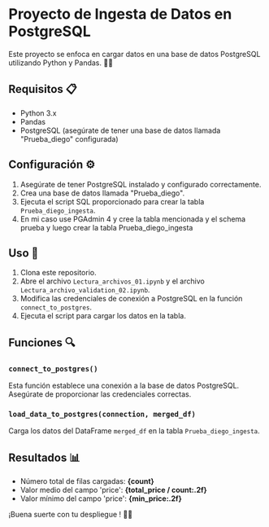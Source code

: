 # Proyecto de Ingesta de Datos en PostgreSQL

Este proyecto se enfoca en cargar datos en una base de datos PostgreSQL utilizando Python y Pandas. 🐍🐘

## Requisitos 📋

- Python 3.x
- Pandas
- PostgreSQL (asegúrate de tener una base de datos llamada "Prueba_diego" configurada)

## Configuración ⚙️

1. Asegúrate de tener PostgreSQL instalado y configurado correctamente.
2. Crea una base de datos llamada "Prueba_diego".
3. Ejecuta el script SQL proporcionado para crear la tabla `Prueba_diego_ingesta`.
4. En mi caso use PGAdmin 4 y cree la tabla mencionada y el schema prueba y luego crear la tabla Prueba_diego_ingesta

## Uso 🚀

1. Clona este repositorio.
2. Abre el archivo `Lectura_archivos_01.ipynb` y el archivo `Lectura_archivo_validation_02.ipynb`.
3. Modifica las credenciales de conexión a PostgreSQL en la función `connect_to_postgres`.
4. Ejecuta el script para cargar los datos en la tabla.

## Funciones 🔍

### `connect_to_postgres()`

Esta función establece una conexión a la base de datos PostgreSQL. Asegúrate de proporcionar las credenciales correctas.

### `load_data_to_postgres(connection, merged_df)`

Carga los datos del DataFrame `merged_df` en la tabla `Prueba_diego_ingesta`.

## Resultados 📊

- Número total de filas cargadas: **{count}**
- Valor medio del campo 'price': **{total_price / count:.2f}**
- Valor mínimo del campo 'price': **{min_price:.2f}**

¡Buena suerte con tu despliegue ! 🚀🍀
